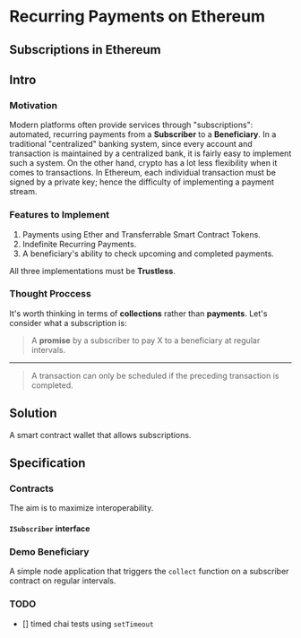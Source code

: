 # Recurring Payments on Ethereum
## Subscriptions in Ethereum

## Intro
### Motivation
Modern platforms often provide services through "subscriptions": automated, recurring payments from a **Subscriber** to a **Beneficiary**. In a traditional "centralized" banking system, since every account and transaction is maintained by a centralized bank, it is fairly easy to implement such a system. On the other hand, crypto has a lot less flexibility when it comes to transactions. In Ethereum, each individual transaction must be signed by a private key; hence the difficulty of implementing a payment stream.

### Features to Implement
1. Payments using Ether and Transferrable Smart Contract Tokens.
2. Indefinite Recurring Payments.
3. A beneficiary's ability to check upcoming and completed payments.

All three implementations must be **Trustless**.

### Thought Proccess
It's worth thinking in terms of **collections** rather than **payments**. Let's consider what a subscription is:

> A **promise** by a subscriber to pay X to a beneficiary at regular intervals.

<hr>

> A transaction can only be scheduled if the preceding transaction is completed.

## Solution
A smart contract wallet that allows subscriptions.

## Specification
### Contracts
The aim is to maximize interoperability.

#### `ISubscriber` interface


### Demo Beneficiary
A simple node application that triggers the `collect` function on a subscriber contract on regular intervals.

### TODO
- [] timed chai tests using `setTimeout`